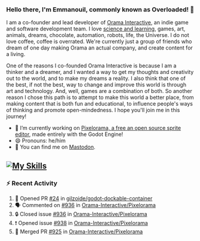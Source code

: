 ### Hello there, I'm Emmanouil, commonly known as Overloaded! 👋
I am a co-founder and lead developer of [Orama Interactive](https://www.orama-interactive.com/), an indie game and software development team. I love [science and learning](https://github.com/OverloadedOrama/KnowledgeBase), games, art, animals, dreams, chocolate, automation, robots, life, the Universe. I do not love coffee, coffee is overrated. We're currently just a group of friends who dream of one day making Orama an actual company, and create content for a living.

One of the reasons I co-founded Orama Interactive is because I am a thinker and a dreamer, and I wanted a way to get my thoughts and creativity out to the world, and to make my dreams a reality. I also think that one of the best, if not the best, way to change and improve this world is through art and technology. And, well, games are a combination of both. So another reason I chose this path is to attempt to make this world a better place, from making content that is both fun and educational, to influence people's ways of thinking and promote open-mindedness. I hope you'll join me in this journey!

- 🔭 I’m currently working on [Pixelorama, a free an open source sprite editor](https://github.com/Orama-Interactive/Pixelorama), made entirely with the Godot Engine!
- 😄 Pronouns: he/him
- 🐘 You can find me on <a rel="me" href="https://mastodon.social/@Overloaded">Mastodon</a>.

[![My Skills](https://skillicons.dev/icons?i=godot,py,cpp,cs,git,linux,html)](https://skillicons.dev)
---

### :zap: Recent Activity

<!--START_SECTION:activity-->
1. 💪 Opened PR [#24](https://github.com/gilzoide/godot-dockable-container/pull/24) in [gilzoide/godot-dockable-container](https://github.com/gilzoide/godot-dockable-container)
2. 🗣 Commented on [#936](https://github.com/Orama-Interactive/Pixelorama/issues/936#issuecomment-1804910886) in [Orama-Interactive/Pixelorama](https://github.com/Orama-Interactive/Pixelorama)
3. 🔒 Closed issue [#936](https://github.com/Orama-Interactive/Pixelorama/issues/936) in [Orama-Interactive/Pixelorama](https://github.com/Orama-Interactive/Pixelorama)
4. ❗ Opened issue [#938](https://github.com/Orama-Interactive/Pixelorama/issues/938) in [Orama-Interactive/Pixelorama](https://github.com/Orama-Interactive/Pixelorama)
5. 🎉 Merged PR [#925](https://github.com/Orama-Interactive/Pixelorama/pull/925) in [Orama-Interactive/Pixelorama](https://github.com/Orama-Interactive/Pixelorama)
<!--END_SECTION:activity-->

<!--
**OverloadedOrama/OverloadedOrama** is a ✨ _special_ ✨ repository because its `README.md` (this file) appears on your GitHub profile.

Here are some ideas to get you started:

- 👯 I’m looking to collaborate on ...
- 🤔 I’m looking for help with ...
- 💬 Ask me about ...
- 📫 How to reach me: ...
- ⚡ Fun fact: ...
-->
